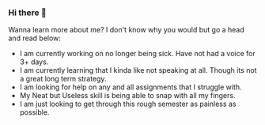 ### Hi there 👋

Wanna learn more about me?
I don't know why you would but go a head and read below:


- I am currently working on no longer being sick. Have not had a voice for 3+ days.
- I am currently learning that I kinda like not speaking at all. Though its not a great long term strategy. 
- I am looking for help on any and all assignments that I struggle with.
- My Neat but Useless skill is being able to snap with all my fingers.
- I am just looking to get through this rough semester as painless as possible. 
